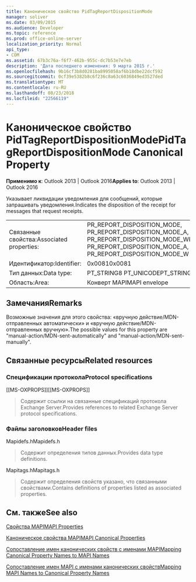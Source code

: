 ```yaml
---
title: Каноническое свойство PidTagReportDispositionMode
manager: soliver
ms.date: 03/09/2015
ms.audience: Developer
ms.topic: reference
ms.prod: office-online-server
localization_priority: Normal
api_type:
- COM
ms.assetid: 67b3c76a-f6f7-462b-955c-dc7b53e7e7eb
description: 'Дата последнего изменения: 9 марта 2015 г.'
ms.openlocfilehash: 9b16cf3b8d0281ba8995058af6b18dbe22dcf592
ms.sourcegitcommit: 0cf39e5382b8c6f236c8a63c6036849ed3527ded
ms.translationtype: MT
ms.contentlocale: ru-RU
ms.lasthandoff: 08/23/2018
ms.locfileid: "22566119"
---
```

# <a name="pidtagreportdispositionmode-canonical-property"></a><span data-ttu-id="39a91-103">Каноническое свойство PidTagReportDispositionMode</span><span class="sxs-lookup"><span data-stu-id="39a91-103">PidTagReportDispositionMode Canonical Property</span></span>

  
  
<span data-ttu-id="39a91-104">**Применимо к**: Outlook 2013 | Outlook 2016</span><span class="sxs-lookup"><span data-stu-id="39a91-104">**Applies to**: Outlook 2013 | Outlook 2016</span></span> 
  
<span data-ttu-id="39a91-105">Указывает ликвидации уведомления для сообщений, которые запрашивать уведомления.</span><span class="sxs-lookup"><span data-stu-id="39a91-105">Indicates the disposition of the receipt for messages that request receipts.</span></span> 
  
|||
|:-----|:-----|
|<span data-ttu-id="39a91-106">Связанные свойства:</span><span class="sxs-lookup"><span data-stu-id="39a91-106">Associated properties:</span></span>  <br/> |<span data-ttu-id="39a91-107">PR_REPORT_DISPOSITION_MODE, PR_REPORT_DISPOSITION_MODE_A, PR_REPORT_DISPOSITION_MODE_W</span><span class="sxs-lookup"><span data-stu-id="39a91-107">PR_REPORT_DISPOSITION_MODE, PR_REPORT_DISPOSITION_MODE_A, PR_REPORT_DISPOSITION_MODE_W</span></span>  <br/> |
|<span data-ttu-id="39a91-108">Идентификатор:</span><span class="sxs-lookup"><span data-stu-id="39a91-108">Identifier:</span></span>  <br/> |<span data-ttu-id="39a91-109">0x0081</span><span class="sxs-lookup"><span data-stu-id="39a91-109">0x0081</span></span>  <br/> |
|<span data-ttu-id="39a91-110">Тип данных:</span><span class="sxs-lookup"><span data-stu-id="39a91-110">Data type:</span></span>  <br/> |<span data-ttu-id="39a91-111">PT_STRING8 PT_UNICODE</span><span class="sxs-lookup"><span data-stu-id="39a91-111">PT_STRING8, PT_UNICODE</span></span>  <br/> |
|<span data-ttu-id="39a91-112">Область:</span><span class="sxs-lookup"><span data-stu-id="39a91-112">Area:</span></span>  <br/> |<span data-ttu-id="39a91-113">Конверт MAPI</span><span class="sxs-lookup"><span data-stu-id="39a91-113">MAPI envelope</span></span>  <br/> |
   
## <a name="remarks"></a><span data-ttu-id="39a91-114">Замечания</span><span class="sxs-lookup"><span data-stu-id="39a91-114">Remarks</span></span>

<span data-ttu-id="39a91-115">Возможные значения для этого свойства: «вручную действие/MDN-отправленных автоматически» и «вручную действие/MDN-отправленных вручную».</span><span class="sxs-lookup"><span data-stu-id="39a91-115">The possible values for this property are "manual-action/MDN-sent-automatically" and "manual-action/MDN-sent-manually".</span></span>
  
## <a name="related-resources"></a><span data-ttu-id="39a91-116">Связанные ресурсы</span><span class="sxs-lookup"><span data-stu-id="39a91-116">Related resources</span></span>

### <a name="protocol-specifications"></a><span data-ttu-id="39a91-117">Спецификации протокола</span><span class="sxs-lookup"><span data-stu-id="39a91-117">Protocol specifications</span></span>

<span data-ttu-id="39a91-118">[[MS-OXPROPS]]</span><span class="sxs-lookup"><span data-stu-id="39a91-118">[[MS-OXPROPS]]</span></span> 
  
> <span data-ttu-id="39a91-119">Содержит ссылки на связанные спецификаций протокола Exchange Server.</span><span class="sxs-lookup"><span data-stu-id="39a91-119">Provides references to related Exchange Server protocol specifications.</span></span>
    
### <a name="header-files"></a><span data-ttu-id="39a91-120">Файлы заголовков</span><span class="sxs-lookup"><span data-stu-id="39a91-120">Header files</span></span>

<span data-ttu-id="39a91-121">Mapidefs.h</span><span class="sxs-lookup"><span data-stu-id="39a91-121">Mapidefs.h</span></span>
  
> <span data-ttu-id="39a91-122">Содержит определения типов данных.</span><span class="sxs-lookup"><span data-stu-id="39a91-122">Provides data type definitions.</span></span>
    
<span data-ttu-id="39a91-123">Mapitags.h</span><span class="sxs-lookup"><span data-stu-id="39a91-123">Mapitags.h</span></span>
  
> <span data-ttu-id="39a91-124">Содержит определения свойств указано, что связанными свойствами.</span><span class="sxs-lookup"><span data-stu-id="39a91-124">Contains definitions of properties listed as associated properties.</span></span>
    
## <a name="see-also"></a><span data-ttu-id="39a91-125">См. также</span><span class="sxs-lookup"><span data-stu-id="39a91-125">See also</span></span>



[<span data-ttu-id="39a91-126">Свойства MAPI</span><span class="sxs-lookup"><span data-stu-id="39a91-126">MAPI Properties</span></span>](mapi-properties.md)
  
[<span data-ttu-id="39a91-127">Каноническое свойства MAPI</span><span class="sxs-lookup"><span data-stu-id="39a91-127">MAPI Canonical Properties</span></span>](mapi-canonical-properties.md)
  
[<span data-ttu-id="39a91-128">Сопоставление имен канонических свойств с именами MAPI</span><span class="sxs-lookup"><span data-stu-id="39a91-128">Mapping Canonical Property Names to MAPI Names</span></span>](mapping-canonical-property-names-to-mapi-names.md)
  
[<span data-ttu-id="39a91-129">Сопоставление имен MAPI с именами канонических свойств</span><span class="sxs-lookup"><span data-stu-id="39a91-129">Mapping MAPI Names to Canonical Property Names</span></span>](mapping-mapi-names-to-canonical-property-names.md)

